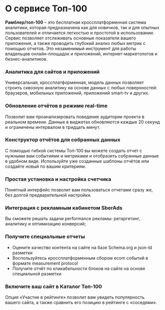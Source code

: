 # О сервисе Топ-100

**Рамблер/топ-100** – это бесплатная кроссплатформенная система аналитики, которая предназначена как для новичков, так и для опытных пользователей и отличается легкостью и простотой в использовании. Сервис позволяет отслеживать основные показатели вашего приложения, а также проводить глубокий анализ любых метрик с помощью отчетов. Это незаменимый инструмент для работы владельцев онлайн-площадок и приложений, интернет-маркетологов и бизнес-аналитиков.

### Аналитика для сайтов и приложений

Универсальная, кроссплатформенная, модель данных позволяет строить сквозную аналитику на основе данных с любых поверхностей: браузеров, мобильных приложений, приложений smart-tv и других.

### Обновление отчётов в режиме real-time

Позволит вам проанализировать поведение аудитории проекта в реальном времени. Данные в виджетах обновляются каждые 20 секунд и ограничены интервалом в тридцать минут.&#x20;

### Конструктор отчётов для собранных данных

С помощью гибкой системы Топ-100 вы можете создать отчет с нужными вам событиями и метриками и отобразить собранные данные в удобном виде. Используйте уже созданные шаблоны отчётов или создайте новый по вашим критериям.&#x20;

### Простая установка и настройка счетчика

Понятный интерфейс позволит вам пользоваться отчетами сразу же, без долгой предварительной настройки.

### Интеграция с рекламным кабинетом SberAds

Вы сможете решать задачи performance рекламы: ретаргетинг, аналитику и оптимизацию конверсий;&#x20;

### **Получите специальные отчеты**

* Оцените качество контента на сайте на базе Schema.org и json-ld разметки
* Воспользуйтесь кроссплатформенным сбором ecom событий в формате measurement protocol
* Получите отчёт по кликабельности блоков на сайте на основе специальной разметки

### **Включите ваш сайт в Каталог Топ-100**

Опция «Участие в рейтинге» позволит вам увидеть популярность вашего сайта, а также сравнить его позицию в рейтинге с «соседями».

&#x20;
